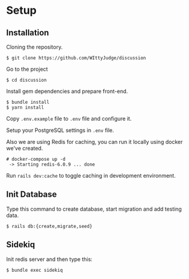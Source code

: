 # Setup

## Installation

Cloning the repository.
```
$ git clone https://github.com/WIttyJudge/discussion
```

Go to the project
```
$ cd discussion
```

Install gem dependencies and prepare front-end.
```
$ bundle install
$ yarn install
```

Copy ``.env.example`` file to ``.env`` file and configure it.

Setup your PostgreSQL settings in ``.env`` file.

Also we are using Redis for caching, you can run it locally using docker we've created.
```
# docker-compose up -d
 -> Starting redis-6.0.9 ... done
```

Run ``rails dev:cache`` to toggle caching in development environment.

## Init Database

Type this command to create database, start migration and add testing data.

```
$ rails db:{create,migrate,seed}
```

## Sidekiq

Init redis server and then type this:

```
$ bundle exec sidekiq
```
